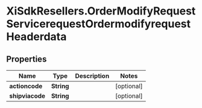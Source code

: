 # XiSdkResellers.OrderModifyRequestServicerequestOrdermodifyrequestHeaderdata

## Properties

Name | Type | Description | Notes
------------ | ------------- | ------------- | -------------
**actioncode** | **String** |  | [optional] 
**shipviacode** | **String** |  | [optional] 


